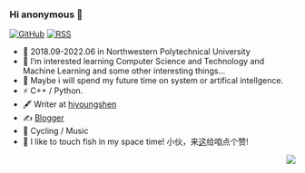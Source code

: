 ### Hi anonymous 👋
[![GitHub](https://img.shields.io/badge/dynamic/json?logo=github&label=GitHub&labelColor=495867&color=495867&query=%24.data.totalSubs&url=https%3A%2F%2Fapi.spencerwoo.com%2Fsubstats%2F%3Fsource%3Dgithub%26queryKey%3Dhayschan&style=flat-square)](https://github.com/hiyoungshen)
[![RSS](https://img.shields.io/badge/dynamic/json?logo=rss&logoColor=white&label=RSS&labelColor=95B8D1&color=95B8D1&query=%24.data.totalSubs&url=https%3A%2F%2Fapi.spencerwoo.com%2Fsubstats%2F%3Fsource%3Dfeedly%257Cinoreader%257CfeedsPub%26queryKey%3Dhttps://haysc.tech/feed.xml&style=flat-square)](https://hiyoungshen.github.io/)

- 🔭 2018.09-2022.06 in Northwestern Polytechnical University
- 🌱 I’m interested learning Computer Science and Technology and Machine Learning and some other interesting things...
- 🌱 Maybe i will spend my future time on system or artifical intellgence.
- ⚡ C++ / Python.
- 🖋 Writer at [hiyoungshen](https://hiyoungshen.github.io/)
- ✍️ [Blogger](https://hiyoungshen.github.io/)
- 🏃 Cycling / Music 
- 🤔 I like to touch fish in my space time!
小伙，来[这](https://hiyoungshen.github.io/)给咱点个赞!


<img align="right" src="https://github-readme-stats.vercel.app/api?username=hiyoungshen&show_icons=true&icon_color=CE1D2D&text_color=718096&bg_color=ffffff&hide_title=true" />

<!--
**Heyinsen/Heyinsen** is a ✨ _special_ ✨ repository because its `README.md` (this file) appears on your GitHub profile.

Here are some ideas to get you started:

- 🔭 I’m currently working on Northwestern Polytechnical University
- 🌱 I’m currently learning Machine Learning and Computer Science
- 👯 I’m looking to collaborate on ...
- 🤔 I’m looking for help with ...
- 💬 Ask me about ...
- 📫 How to reach me: heyinsen@qq.com
- 😄 Pronouns: ...
- ⚡ Fun fact: ...
